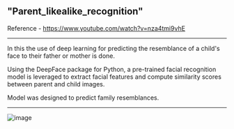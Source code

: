 ## "Parent_likealike_recognition" 

 Reference - https://www.youtube.com/watch?v=nza4tmi9vhE

---
In this the use of deep learning for predicting the resemblance of a child's face to their father or mother is done. 

Using the DeepFace package for Python, a pre-trained facial recognition model is leveraged to extract facial features and compute similarity scores between parent and child images. 

Model was designed to predict family resemblances.

***


![image](https://github.com/saurabhkaramankar/parent_likealike_recognition/assets/70636541/8add8bc5-5e7c-4e96-87ee-dffa901c2dc4)





